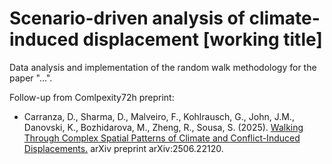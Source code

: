 # Scenario-driven analysis of climate-induced displacement [working title]

Data analysis and implementation of the random walk methodology for the paper "...".

Follow-up from Comlpexity72h preprint:
- Carranza, D., Sharma, D., Malveiro, F., Kohlrausch, G., John, J.M., Danovski, K., Bozhidarova, M., Zheng, R., Sousa, S. (2025). [Walking Through Complex Spatial Patterns of Climate and Conflict-Induced Displacements.](https://arxiv.org/abs/2506.22120) arXiv preprint arXiv:2506.22120.
